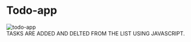 # Todo-app
![todo-app](https://user-images.githubusercontent.com/74565079/206997272-c9310016-ba6a-4903-9349-58efda035593.jpg)
<BR>
TASKS ARE ADDED AND DELTED FROM THE LIST USING JAVASCRIPT.
